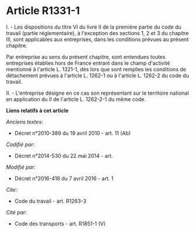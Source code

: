 # Article R1331-1

I. - Les dispositions du titre VI du livre II de la première partie du code du travail (partie réglementaire), à l'exception
des sections 1, 2 et 3 du chapitre III, sont applicables aux entreprises, dans les conditions prévues au présent chapitre.

Par entreprise au sens du présent chapitre, sont entendues toutes entreprises établies hors de France entrant dans le champ
d'activité mentionné à l'article L. 1321-1, dès lors que sont remplies les conditions de détachement prévues à l'article L.
1262-1 ou à l'article L. 1262-2 du code du travail.

II. - L'entreprise désigne en ce cas son représentant sur le territoire national en application du II de l'article L.
1262-2-1 du même code.

**Liens relatifs à cet article**

_Anciens textes_:

  - Décret n°2010-389 du 19 avril 2010 - art. 11 (Ab)

_Codifié par_:

  - Décret n°2014-530 du 22 mai 2014 - art.

_Modifié par_:

  - Décret n°2016-418 du 7 avril 2016 - art. 1

_Cite_:

  - Code du travail - art. R1263-3

_Cité par_:

  - Code des transports - art. R1851-1 (V)
